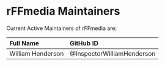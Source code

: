 # rFFmedia Maintainers

Current Active Maintainers of rFFmedia are:

| Full Name         | GitHub ID                  |
| :---------------- | :------------------------- |
| William Henderson | @InspectorWilliamHenderson |

